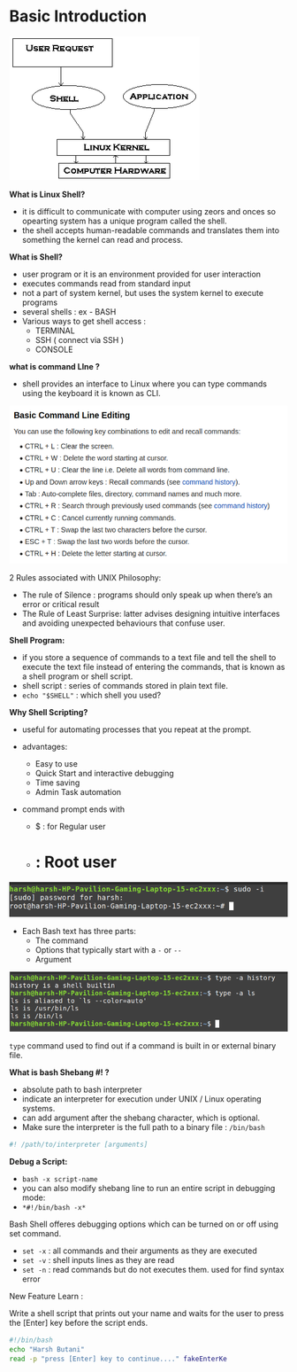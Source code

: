 # Basic Introduction

![image.png](image.png)

**What is Linux Shell?**

- it is difficult to communicate with computer using zeors and onces so opearting system has a unique program called the shell.
- the shell accepts human-readable commands and translates them into something the kernel can read and process.

**What is Shell?**

- user program or it is an environment provided for user interaction
- executes commands read from standard input
- not a part of system kernel, but uses the system kernel to execute programs
- several shells : ex - BASH
- Various ways to get shell access :
  - TERMINAL
  - SSH ( connect via SSH )
  - CONSOLE

**what is command LIne ?**

- shell provides an interface to Linux where you can type commands using the keyboard it is known as CLI.

![image.png](image%201.png)

2 Rules associated with UNIX Philosophy:

- The rule of Silence : programs should only speak up when there’s an error or critical result
- The Rule of Least Surprise: latter advises designing intuitive interfaces and avoiding unexpected behaviours that confuse user.

**Shell Program:**

- if you store a sequence of commands to a text file and tell the shell to execute the text file instead of entering the commands, that is known as a shell program or shell script.
- shell script : series of commands stored in plain text file.
- `echo "$SHELL"` : which shell you used?

**Why Shell Scripting?**

- useful for automating processes that you repeat at the prompt.
- advantages:

  - Easy to use
  - Quick Start and interactive debugging
  - Time saving
  - Admin Task automation

- command prompt ends with
  - $ : for Regular user
  - # : Root user

![image.png](image%202.png)

- Each Bash text has three parts:
  - The command
  - Options that typically start with a `-` or `--`
  - Argument

![image.png](image%203.png)

`type` command used to find out if a command is built in or external binary file.

**What is bash Shebang #! ?**

- absolute path to bash interpreter
- indicate an interpreter for execution under UNIX / Linux operating systems.
- can add argument after the shebang character, which is optional.
- Make sure the interpreter is the full path to a binary file : `/bin/bash`

```bash
#! /path/to/interpreter [arguments]
```

**Debug a Script:**

- `bash -x script-name`
- you can also modify shebang line to run an entire script in debugging mode:
- `*#!/bin/bash -x*`

Bash Shell offeres debugging options which can be turned on or off using set command.

- `set -x` : all commands and their arguments as they are executed
- `set -v` : shell inputs lines as they are read
- `set -n` : read commands but do not executes them. used for find syntax error

New Feature Learn :

Write a shell script that prints out your name and waits for the user to press the [Enter] key before the script ends.

```bash
#!/bin/bash
echo "Harsh Butani"
read -p "press [Enter] key to continue...." fakeEnterKe
```
